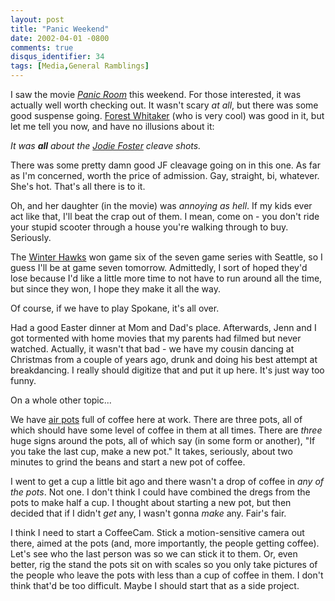 ```yaml
---
layout: post
title: "Panic Weekend"
date: 2002-04-01 -0800
comments: true
disqus_identifier: 34
tags: [Media,General Ramblings]
---
```

I saw the movie [*Panic Room*](http://us.imdb.com/Title?0258000) this
weekend. For those interested, it was actually well worth checking out.
It wasn't scary *at all*, but there was some good suspense going.
[Forest Whitaker](http://us.imdb.com/Name?Whitaker,+Forest) (who is very
cool) was good in it, but let me tell you now, and have no illusions
about it:
 
 *It was **all** about the [Jodie
Foster](http://us.imdb.com/Name?Foster,+Jodie) cleave shots.*
 
 There was some pretty damn good JF cleavage going on in this one. As
far as I'm concerned, worth the price of admission. Gay, straight, bi,
whatever. She's hot. That's all there is to it.
 
 Oh, and her daughter (in the movie) was *annoying as hell*. If my kids
ever act like that, I'll beat the crap out of them. I mean, come on -
you don't ride your stupid scooter through a house you're walking
through to buy. Seriously.
 
 The [Winter Hawks](http://www.winterhawks.com) won game six of the
seven game series with Seattle, so I guess I'll be at game seven
tomorrow. Admittedly, I sort of hoped they'd lose because I'd like a
little more time to not have to run around all the time, but since they
won, I hope they make it all the way.
 
 Of course, if we have to play Spokane, it's all over.
 
 Had a good Easter dinner at Mom and Dad's place. Afterwards, Jenn and I
got tormented with home movies that my parents had filmed but never
watched. Actually, it wasn't that bad - we have my cousin dancing at
Christmas from a couple of years ago, drunk and doing his best attempt
at breakdancing. I really should digitize that and put it up here. It's
just way too funny.
 
 On a whole other topic...
 
 We have [air
pots](http://www.amazon.com/exec/obidos/ASIN/B00004S56Q/mhsvortex) full
of coffee here at work. There are three pots, all of which should have
some level of coffee in them at all times. There are *three* huge signs
around the pots, all of which say (in some form or another), "If you
take the last cup, make a new pot." It takes, seriously, about two
minutes to grind the beans and start a new pot of coffee.
 
 I went to get a cup a little bit ago and there wasn't a drop of coffee
in *any of the pots*. Not one. I don't think I could have combined the
dregs from the pots to make half a cup. I thought about starting a new
pot, but then decided that if I didn't *get* any, I wasn't gonna *make*
any. Fair's fair.
 
 I think I need to start a CoffeeCam. Stick a motion-sensitive camera
out there, aimed at the pots (and, more importantly, the people getting
coffee). Let's see who the last person was so we can stick it to them.
Or, even better, rig the stand the pots sit on with scales so you only
take pictures of the people who leave the pots with less than a cup of
coffee in them. I don't think that'd be too difficult. Maybe I should
start that as a side project.
